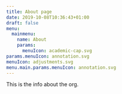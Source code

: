 ```yaml
---
title: About page
date: 2019-10-08T10:36:43+01:00
draft: false
menu:
  mainmenu:
    name: About
    params:
      menuIcon: academic-cap.svg
params.menuIcon: annotation.svg
menuIcon: adjustments.svg
menu.main.params.menuIcon: annotation.svg
---
```

 
 This is the info about the org.